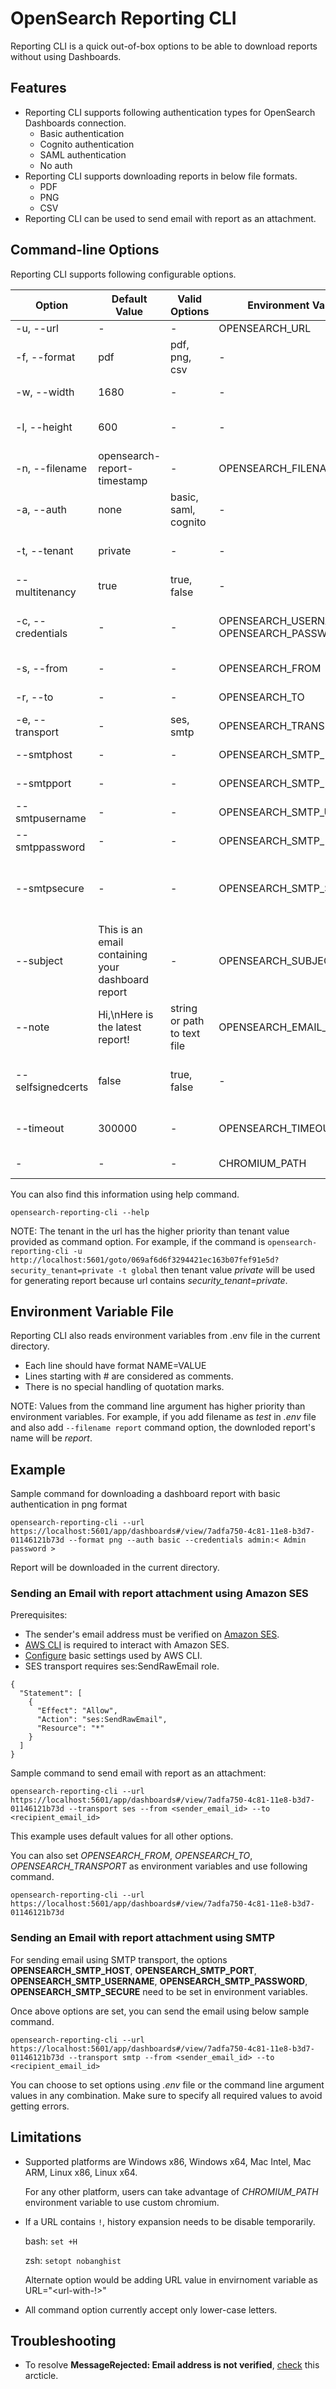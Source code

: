 # OpenSearch Reporting CLI

Reporting CLI is a quick out-of-box options to be able to download reports without using Dashboards.

## Features

- Reporting CLI supports following authentication types for OpenSearch Dashboards connection.
    - Basic authentication
    - Cognito authentication
    - SAML authentication
    - No auth
- Reporting CLI supports downloading reports in below file formats.
    - PDF
    - PNG
    - CSV
- Reporting CLI can be used to send email with report as an attachment.   

## Command-line Options

Reporting CLI supports following configurable options.

Option | Default Value | Valid Options |  Environment Variable | Description
-- | --- | --- | --- | --- |
-u, --url | - | - | OPENSEARCH_URL | url for the report
-f, --format | pdf | pdf, png, csv | - | file format for the report
-w, --width | 1680 | - | - | window width in pixels for the report
-l, --height | 600 | - | - | minimum window height in pixels for the report
-n, --filename | opensearch-report-timestamp | - | OPENSEARCH_FILENAME | file name of the report
-a, --auth | none | basic, saml, cognito | - | authentication type for the report
-t, --tenant | private | - | - | tenants in opensearch dashboards
--multitenancy | true | true, false | - | enable or disable multi-tenancy
-c, --credentials | - | - | OPENSEARCH_USERNAME and OPENSEARCH_PASSWORD | login credentials in the format of username:password for connecting to url
-s, --from | - | - | OPENSEARCH_FROM | email address of the sender
-r, --to | - | - | OPENSEARCH_TO | email address of the recipient
-e, --transport | - | ses, smtp | OPENSEARCH_TRANSPORT | transport for sending the email
--smtphost | - | - | OPENSEARCH_SMTP_HOST | the hostname of the smtp server
--smtpport | - | - | OPENSEARCH_SMTP_PORT | the port for connection
--smtpusername | - | - | OPENSEARCH_SMTP_USERNAME | smtp username
--smtppassword | - | - | OPENSEARCH_SMTP_PASSWORD | smtp password
--smtpsecure | - | - | OPENSEARCH_SMTP_SECURE | if true the connection will use TLS when connecting to server.
--subject | This is an email containing your dashboard report | - | OPENSEARCH_SUBJECT | subject for the email
--note | Hi,\nHere is the latest report! | string or path to text file | OPENSEARCH_EMAIL_NOTE | The email body
--selfsignedcerts | false | true, false | - | enable or disable self-signed certicates for smtp transport
--timeout | 300000 | - | OPENSEARCH_TIMEOUT | timeout for generating report in ms
| - | - | - | CHROMIUM_PATH | path to chromium directory

You can also find this information using help command.
```
opensearch-reporting-cli --help
```

NOTE: The tenant in the url has the higher priority than tenant value provided as command option. For example, if the command is `opensearch-reporting-cli -u http://localhost:5601/goto/069af6d6f3294421ec163b07fef91e5d?security_tenant=private -t global` then tenant value *private* will be used for generating report because url contains *security_tenant=private*.

## Environment Variable File

Reporting CLI also reads environment variables from .env file in the current directory.

- Each line should have format NAME=VALUE
- Lines starting with # are considered as comments.
- There is no special handling of quotation marks.

NOTE: Values from the command line argument has higher priority than environment variables. For example, if you add filename as *test* in *.env* file and also add `--filename report` command option, the downloded report's name will be *report*.

## Example

Sample command for downloading a dashboard report with basic authentication in png format
```
opensearch-reporting-cli --url https://localhost:5601/app/dashboards#/view/7adfa750-4c81-11e8-b3d7-01146121b73d --format png --auth basic --credentials admin:< Admin password >
```
Report will be downloaded in the current directory.

### Sending an Email with report attachment using Amazon SES

Prerequisites:
- The sender's email address must be verified on [Amazon SES](https://aws.amazon.com/ses/).
- [AWS CLI](https://docs.aws.amazon.com/cli/latest/userguide/cli-chap-welcome.html) is required to interact with Amazon SES. 
- [Configure](https://docs.aws.amazon.com/cli/latest/userguide/cli-configure-quickstart.html#cli-configure-quickstart-config) basic settings used by AWS CLI.
-  SES transport requires ses:SendRawEmail role.
```
{
  "Statement": [
    {
      "Effect": "Allow",
      "Action": "ses:SendRawEmail",
      "Resource": "*"
    }
  ]
}
```

Sample command to send email with report as an attachment:
```
opensearch-reporting-cli --url https://localhost:5601/app/dashboards#/view/7adfa750-4c81-11e8-b3d7-01146121b73d --transport ses --from <sender_email_id> --to <recipient_email_id>
```
This example uses default values for all other options.

You can also set *OPENSEARCH_FROM*, *OPENSEARCH_TO*, *OPENSEARCH_TRANSPORT* as environment variables and use following command.
```
opensearch-reporting-cli --url https://localhost:5601/app/dashboards#/view/7adfa750-4c81-11e8-b3d7-01146121b73d
```

### Sending an Email with report attachment using SMTP

For sending email using SMTP transport, the options **OPENSEARCH_SMTP_HOST**, **OPENSEARCH_SMTP_PORT**, **OPENSEARCH_SMTP_USERNAME**, **OPENSEARCH_SMTP_PASSWORD**, **OPENSEARCH_SMTP_SECURE** need to be set in environment variables.

Once above options are set, you can send the email using below sample command.
```
opensearch-reporting-cli --url https://localhost:5601/app/dashboards#/view/7adfa750-4c81-11e8-b3d7-01146121b73d --transport smtp --from <sender_email_id> --to <recipient_email_id>
```

You can choose to set options using *.env* file or the command line argument values in any combination. Make sure to specify all required values to avoid getting errors.

## Limitations
- Supported platforms are Windows x86, Windows x64, Mac Intel, Mac ARM, Linux x86, Linux x64.
  
  For any other platform, users can take advantage of *CHROMIUM_PATH* environment variable to use custom chromium.

- If a URL contains `!`, history expansion needs to be disable temporarily.

  bash: `set +H`

  zsh: `setopt nobanghist`


  Alternate option would be adding URL value in envirnoment variable as URL="<url-with-!>" 

- All command option currently accept only lower-case letters.

## Troubleshooting

- To resolve **MessageRejected: Email address is not verified**, [check](https://aws.amazon.com/premiumsupport/knowledge-center/ses-554-400-message-rejected-error/) this arcticle.
